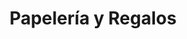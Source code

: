 ---
title: "Papelería y Regalos"
url: /villa-de-alvarez/papeleria-y-regalos-bahia-de-manzanillo/
shop: Schreibwaren
---